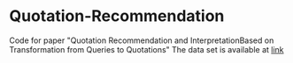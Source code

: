 # Quotation-Recommendation
Code for paper "Quotation Recommendation and InterpretationBased on Transformation from Queries to Quotations"
The data set is available at [link](https://github.com/Lingzhi-WANG/Dataset-Multi-turn-Conversation-with-Quotation) 
